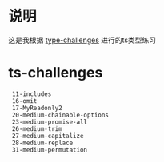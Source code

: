 # 说明
这是我根据 [type-challenges](https://github.com/type-challenges/type-challenges/blob/master/README.zh-CN.md) 进行的ts类型练习

# ts-challenges
```
 11-includes
 16-omit
 17-MyReadonly2
 20-medium-chainable-options
 23-medium-promise-all
 26-medium-trim
 27-medium-capitalize
 28-medium-replace
 31-medium-permutation
```
